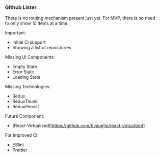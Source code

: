 ### Github Lister

There is no routing mechanism present just yet.
For MVP, there is no need to only show 10 items at a time.

Important:
- Initial CI support
- Showing a list of repositories

Missing UI Components:
- Empty State
- Error State
- Loading State

Missing Technologies:
- Redux
- ReduxThunk
- ReduxPersist

Future Component:
- (React-Virtualized)[https://github.com/bvaughn/react-virtualized]

For improved CI:
- ESlint
- Prettier
